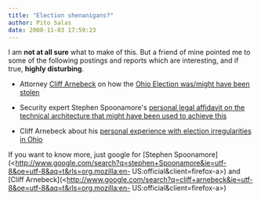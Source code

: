 ```yaml
---
title: "Election shenanigans?"
author: Pito Salas
date: 2008-11-03 17:59:23
---
```



I am **not at all sure** what to make of this. But a friend of mine pointed me
to some of the following postings and reports which are interesting, and if
true, **highly disturbing**.

  * Attorney [Cliff Arnebeck](<http://en.wikipedia.org/wiki/Cliff_Arnebeck>) on how the [Ohio Election was/might have been stolen](<http://www.youtube.com/watch?v=gv4kRG9ne_g>)

  * Security expert Stephen Spoonamore's [personal legal affidavit on the technical architecture that might have been used to achieve this](<http://www.velvetrevolution.us/images/Filed%20ExhG%20Spoon%20Decl%20Oct.pdf>)

  * Cliff Arnebeck about his [personal experience with election irregularities in Ohio](<http://www.youtube.com/watch?v=P49mAc-du3I>)

If you want to know more, just google for [Stephen
Spoonamore](<http://www.google.com/search?q=stephen+Spoonamore&ie=utf-8&oe=utf-8&aq=t&rls=org.mozilla:en-
US:official&client=firefox-a>) and [Cliff
Arnebeck](<http://www.google.com/search?q=cliff+arnebeck&ie=utf-8&oe=utf-8&aq=t&rls=org.mozilla:en-
US:official&client=firefox-a>)


